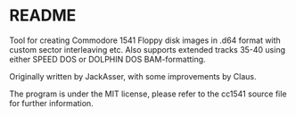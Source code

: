 # README #

Tool for creating Commodore 1541 Floppy disk images in .d64 format with custom sector interleaving etc. Also supports extended tracks 35-40 using either SPEED DOS or DOLPHIN DOS BAM-formatting.

Originally written by JackAsser, with some improvements by Claus.

The program is under the MIT license, please refer to the cc1541 source file for further information.